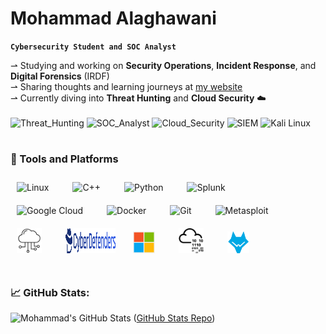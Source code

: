 <!-- Level 1: Simple bio and stats -->

# Mohammad Alaghawani
**`Cybersecurity Student and SOC Analyst`** <br/>

⇀ Studying and working on **Security Operations**, **Incident Response**, and **Digital Forensics** (IRDF)<br/>
⇀ Sharing thoughts and learning journeys at [my website](https://malaghawani.netlify.app/)<br/>
⇀ Currently diving into **Threat Hunting** and **Cloud Security** ☁️<br/>
<br/>
![Threat_Hunting](https://img.shields.io/badge/Threat_Hunting-purple?style=for-the-badge)
![SOC_Analyst](https://img.shields.io/badge/SOC_Analyst-darkblue?style=for-the-badge) 
![Cloud_Security](https://img.shields.io/badge/Cloud_Security-red?style=for-the-badge) 
![SIEM](https://img.shields.io/badge/SIEM-gray?style=for-the-badge) 
![Kali Linux](https://img.shields.io/badge/Kali_Linux-557C94?style=for-the-badge&logo=kalilinux&logoColor=white)


# 






### 🧰 Tools and Platforms


<p align="left">
  
  <img src="https://cdn.simpleicons.org/linux/FCC624" alt="Linux" width="40" height="40" style="margin-right:10px; border: 10px solid transparent;"/>&nbsp;
  <img src="https://cdn.simpleicons.org/cplusplus/00599C" alt="C++" width="40" height="40" style="margin-right:10px;  border: 10px solid transparent;"/>&nbsp; 
  <img src="https://cdn.simpleicons.org/python/3776AB" alt="Python" width="40" height="40" style="margin-right:10px;  border: 10px solid transparent;"/>&nbsp; 
  <img src="https://cdn.simpleicons.org/splunk/5A1F8E" alt="Splunk" width="40" height="40" style="margin-right:10px;  border: 10px solid transparent;"/>&nbsp; 
  <img src="https://cdn.simpleicons.org/googlecloud/4285F4" alt="Google Cloud" width="40" height="40" style="margin-right:10px; border: 10px solid transparent;"/>&nbsp; 
  <img src="https://cdn.simpleicons.org/docker/2496ED" alt="Docker" width="40" height="40" style="margin-right:10px; border: 10px solid transparent;"/>&nbsp; 
  <img src="https://cdn.simpleicons.org/git/F05032" alt="Git" width="40" height="40" style="margin-right:10px; border: 10px solid transparent;"/>&nbsp; 
  <img src="https://cdn.simpleicons.org/metasploit/0091DB" alt="Metasploit" width="40" height="40" style="margin-right:10px; border: 10px solid transparent;"/>&nbsp;
  <img src="https://raw.githubusercontent.com/dragonwaste/custom-icons/main/icons1/blueteamlabs.svg" alt="Icon1" width="40" height="40" style="margin-right:10px; border: 10px solid transparent;"/>&nbsp;
  <img src="https://raw.githubusercontent.com/dragonwaste/custom-icons/main/icons1/cyberdefenders.svg" alt="Icon1" width="80" height="40" style="margin-right:0 10px; border: 10px solid transparent;"/>&nbsp;
   <img src="https://raw.githubusercontent.com/dragonwaste/custom-icons/main/icons1/microsoft.svg" alt="Icon1" width="35" height="35" style="margin-right:10px; border: 10px solid transparent;"/>&nbsp;
    <img src="https://raw.githubusercontent.com/dragonwaste/custom-icons/main/icons1/tryhackme.svg" alt="Icon1" width="40" height="40" style="margin-right:10px;  border: 10px solid transparent;"/>&nbsp;
     <img src="https://raw.githubusercontent.com/dragonwaste/custom-icons/main/icons1/wazuh.png" alt="Icon1" width="35" height="35" style="margin-right:10px; border: 10px solid transparent;"/>&nbsp;

</p>




# 


### 📈 GitHub Stats:

<!-- GitHub stats from https://github.com/anuraghazra/github-readme-stats -->
![Mohammad's GitHub Stats](https://github-readme-stats.vercel.app/api?username=dragonwaste&count_private=true&show_icons=true&theme=nightowl)
([GitHub Stats Repo](https://github.com/anuraghazra/github-readme-stats))
